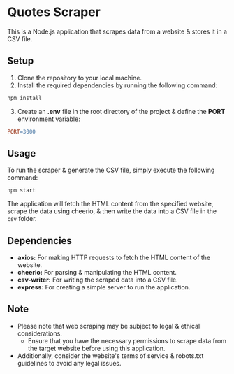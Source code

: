 # Quotes Scraper
This is a Node.js application that scrapes data from a website & stores it in a CSV file.


## Setup
1. Clone the repository to your local machine.
2. Install the required dependencies by running the following command:
```bash
npm install
```
3. Create an **.env** file in the root directory of the project & define the **PORT** environment variable:
```makefile
PORT=3000
```


## Usage
To run the scraper & generate the CSV file, simply execute the following command:
```bash
npm start
```

The application will fetch the HTML content from the specified website, scrape the data using cheerio, & then write the data into a CSV file in the `csv` folder.


## Dependencies
- **axios:** For making HTTP requests to fetch the HTML content of the website.
- **cheerio:** For parsing & manipulating the HTML content.
- **csv-writer:** For writing the scraped data into a CSV file.
- **express:** For creating a simple server to run the application.


## Note
- Please note that web scraping may be subject to legal & ethical considerations.
    - Ensure that you have the necessary permissions to scrape data from the target website before using this application.
- Additionally, consider the website's terms of service & robots.txt guidelines to avoid any legal issues.
